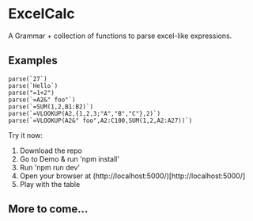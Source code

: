 # ExcelCalc

A Grammar + collection of functions to parse excel-like expressions.

## Examples

```
parse(`27`)
parse(`Hello`)
parse("=1+2")
parse(`=A2&" foo"`)
parse(`=SUM(1,2,B1:B2)`)
parse(`=VLOOKUP(A2,{1,2,3;"A","B","C"},2)`)
parse(`=VLOOKUP(A2&" foo",A2:C100,SUM(1,2,A2:A27))`)
```

Try it now:

1. Download the repo
2. Go to Demo & run 'npm install'
3. Run 'npm run dev'
4. Open your browser at (http://localhost:5000/)[http://localhost:5000/]
5. Play with the table


## More to come...


